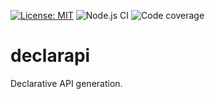 [![License: MIT](https://img.shields.io/badge/License-MIT-green.svg)](https://opensource.org/licenses/MIT)
![Node.js CI](https://github.com/mmagyar/declarapi/workflows/Node.js%20CI/badge.svg?branch=master)
![Code coverage](https://img.shields.io/codecov/c/github/mmagyar/declarapi)

# declarapi
Declarative API generation.
